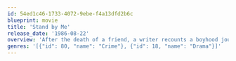 ```yaml
---
id: 54ed1c46-1733-4072-9ebe-f4a13dfd2b6c
blueprint: movie
title: 'Stand by Me'
release_date: '1986-08-22'
overview: 'After the death of a friend, a writer recounts a boyhood journey to find the body of a missing boy.'
genres: '[{"id": 80, "name": "Crime"}, {"id": 18, "name": "Drama"}]'
---
```


